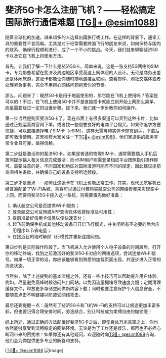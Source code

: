 # 斐济5G卡怎么注册飞机？——轻松搞定国际旅行通信难题 [[TG💪+ @esim1088](https://t.me/s/esim1088)]

随着全球化的加速，越来越多的人选择出国旅行或工作。在这样的背景下，通讯工具的重要性不言而喻。尤其是对于经常需要跨国飞行的朋友来说，如何保持与国内的联系、确保行程顺利进行，成了一个不小的挑战。今天，我们就来聊聊斐济5G卡以及它在飞机上的使用方法。

首先，让我们了解一下什么是斐济5G卡。简单来说，这是一张支持5G网络的SIM卡，专为那些希望在斐济及周边地区享受高速上网体验的人设计。无论是商务出差还是休闲旅游，这张卡都能让你随时随地连接互联网，查看邮件、刷社交媒体或者处理紧急事务，完全不用担心网络问题拖累你的节奏。

那么，问题来了：既然5G卡是用于地面使用的，那它能在飞机上使用吗？答案是可以的！不过，在飞机上使用5G卡并不是直接插卡就能立刻开始上网那么简单，而是需要经过一定的设置步骤。接下来，我们就一步步教你如何操作。

第一步当然是购买斐济5G卡了。现在市面上有很多渠道可以买到这种卡片，比如通过正规运营商官网下单，或者找一些信誉良好的电商平台购买。如果你追求方便快捷，可以直接选择电子SIM卡（eSIM），这样无需等待实体卡邮寄到手，下载后即可激活使用。这里推荐大家关注一下[TG💪+ @esim1088](https://t.me/s/esim1088)，他们家提供的服务非常专业且可靠，值得信赖。

第二步就是激活你的斐济5G卡。如果是普通的物理SIM卡，通常需要插入手机后按照提示输入相关信息完成激活；而eSIM用户则需登录相应平台按照指引操作即可。需要注意的是，不同国家和地区对国际漫游可能有不同的规定，因此建议提前查阅相关条款，并确保自己的设备支持所选频段。

第三步才是重点——如何让这张卡在飞机上也能正常工作。其实，现代民航客机已经普遍配备了Wi-Fi系统，乘客可以通过付费购买航空公司的网络套餐来实现空中上网。而要将斐济5G卡接入这一系统，则需要事先做好准备：

1. 确认航空公司是否提供Wi-Fi服务；
2. 登录航空公司官网或APP查询具体收费标准及可用性；
3. 提前准备好信用卡信息以便快速支付；
4. 起飞前确保手机或其他移动设备已开启飞行模式，并关闭所有不必要的后台应用程序以节省电量；
5. 在接近目的地时解除飞行模式并重新连接网络。

第四步则是实际操作阶段了。当飞机进入允许使用个人电子设备的时间段后，打开你的移动终端，找到之前激活好的斐济5G卡对应的网络选项，尝试连接Wi-Fi信号。如果一切正常的话，你应该能够看到熟悉的加载页面出现，并逐步进入正常的浏览状态。

当然啦，除了上述提到的基本流程之外，还有一些小技巧可以帮助提升用户体验。例如，尽量避免高峰时段访问热门网站，以免因流量拥堵导致速度变慢；定期清理缓存文件，释放更多存储空间供新内容下载；同时也要注意保护个人信息安全，不要随意点击不明链接以防遭受网络攻击。

最后还要提醒一点：虽然有了斐济5G卡和飞机Wi-Fi的支持可以让旅途更加丰富多彩，但也要记得合理安排时间，劳逸结合，别让科技成为束缚自由的枷锁哦！

综上所述，通过正确的方法配置好斐济5G卡之后，即使身处万米高空之上，你也依然能够享受到流畅稳定的网络环境。无论是为了工作还是娱乐，都再也不必担心断网带来的困扰啦！如果你还有其他疑问，欢迎随时向[TG💪+ @esim1088](https://t.me/s/esim1088)咨询，他们会为你提供更多专业的解答和支持。

[[TG💪+ @esim1088](https://t.me/s/esim1088) ![Image](https://i.postimg.cc/4NQfJmqS/Snipaste-2025-05-13-00-14-12.png)]